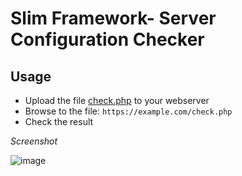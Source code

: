 # Slim Framework- Server Configuration Checker

## Usage

* Upload the file [check.php](https://raw.githubusercontent.com/odan/slim-checker/master/check.php) to your webserver
* Browse to the file: `https://example.com/check.php`
* Check the result

*Screenshot*

![image](https://user-images.githubusercontent.com/781074/126035388-65e3cb92-3b81-4d73-a657-bd20a08feea8.png)